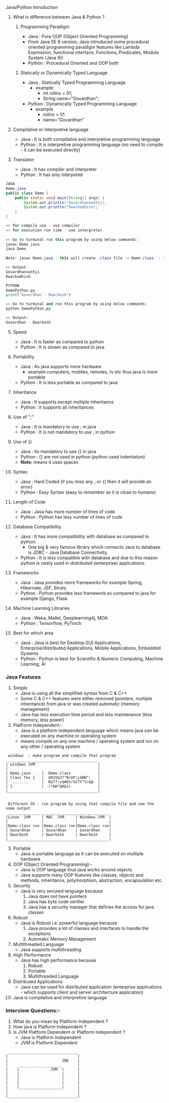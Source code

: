 Java/Python Introduction

1. What is difference between Java & Python ?
   1. Programming Paradigm
      - Java : Pure OOP (Object Oriented Programming) 
      - From Java SE 8 version, Java introduced some procedural oriented programming paradigm features like Lambda Expression, functional interface, Functions, Predicates, Module System (Java 9))
      - Python : Procedural Oriented and OOP both
        
   2. Statically or Dynamically Typed Language
      - Java : Statically Typed Programming Language 
        - example: 
          - int rollno = 01; 
          - String name="Govardhan";
      - Python : Dynamically Typed Programming Language 
        - example 
          - rollno = 01
          - name="Govardhan"
          
3. Compilative or Interpretive language
   - Java : It is both compilative and interpretive programming language
   - Python : It is interpretive programming language (no need to compile - it can be executed directly)
   
4. Translator
    - Java : It has compiler and interpreter
    - Python : It has only interpreter
```java
JAVA
Demo.java
public class Demo {
    public static void main(String[] args) {
        System.out.println("Govardhannathji);
        System.out.println("Dwarkadhish);    
    }
}

=> for compile use - use compiler
=> for execution run time - use interpreter
        
=> Go to turminal run this program by using below commands:
javac Demo.java 
java Demo
        
Note: javac Demo.java - this will create .class file -> Demo.class  : it calls compile the program)

=> Output:
Govardhannathji
Dwarkadhish


```

```python
PYTHON
DemoPython.py
print("Govardhan - Dwarkesh")

=> Go to turminal and run this program by using below commands:
python DemoPython.py

=> Output:
Govardhan - Dwarkesh
```

5. Speed
   - Java : It is faster as compared to python
   - Python : It is slower as compared to java
   
6. Portability
   - Java : As java supports more hardware 
     - example computers, mobiles, remotes, tv etc thus java is more portable
   - Python : It is less portable as compared to java
   
7. Inheritance
   - Java : It supports except multiple inheritance
   - Python : It supports all inheritances
8. Use of ";"
   - Java : It is mandatory to use ; in java
   - Python : It is not mandatory to use ; in python
9. Use of {}
   - Java : Its mandatory to use {} in java
   - Python : {} are not used in python (python used indentation)
   - **Note:** means it uses spaces 
10. Syntax
    - Java : Hard Coded (if you miss any ; or {} then it will provide an error)
    - Python : Easy Syntax (easy to remember as it is close to humans)
11. Length of Code
    - Java : Java has more number of lines of code
    - Python : Python has less number of lines of code
12. Database Compatibility
    - Java : It has more compatibility with database as compared to python. 
      - One big & very famous library which connects Java to database is JDBC - Java Database Connectivity.
    - Python : It is less compatible with database and due to this reason python is rarely used in distributed (enterprise) applications.
13. Frameworks
    - Java : Java provides more frameworks for example Spring, Hibernate, JSF, Struts.
    - Python : Python provides less framework as compared to java for example Django, Flask.
14. Machine Learning Libraries
    - Java : Weka, Mallet, Deeplearning4j, MOA
    - Python : Tensorflow, PyTorch
15. Best for which area
    - Java : Java is best for Desktop GUI Applications, Enterprise/distributed Applications, Mobile Applications, Embedded Systems
    - Python : Python is best for Scientific & Numeric Computing, Machine Learning, AI

### Java Features
1. Simple
   - Java is using all the simplified syntax from C & C++
   - Some C & C++ features were either removed (pointers, multiple inheritance) from java or was created automatic (memory management)
   - Java has less execution time period and less maintenance (less memory, less power)
2. PlatForm Independent:-
   - Java is a platform independent language which means java can be executed on any machine or operating system
   - means compile on any one machine / operating system and run on any other / operating system
```
 windows  : make program and compile that program
 ________________________________________
| windows JVM                            |
|                                        |
| Demo.java     |  Demo.class            |
| Class Tes {   |  GHJVGJ?"B<VP:LGNH":   |
|  .......      |  KG??:>$#$%!%CTY^%!&@  | 
| }             |  (*&H^&H&J)            |
|________________________________________|


 Different OS : run program by using that compile file and see the same output 
 _____________________________________________
|Linux  JVM     | MAC  JVM     | Windows JVM  |
|               |              |              |
|Demo.class run |Demo.class run|Demo.class run|
| Govardhan     | Govardhan    | Govardhan    |
| Dwarkesh      | Dwarkesh     | Dwarkesh     |
|_____________________________________________|

```

3. Portable
   - Java is portable language as it can be executed on multiple hardware
4. OOP (Object Oriented Programming):-
   - Java is OOP language thus java works around objects
   - Java supports many OOP features like classes, objects and methods, inheritance, polymorphism, abstraction, encapsulation etc.
5. Security
   - Java is very secured language because
     1. Java does not have pointers
     2. Java has byte code verifier
     3. Java has a security manager that defines the access for java classes
6. Robust
   - Java is Robust i.e. powerful language because
     1. Java provides a lot of classes and interfaces to handle the exceptions
     2. Automatic Memory Management
7. Multithreaded Language
   - Java supports multithreading 
8. High Performance
   - Java has high performance because
     1. Robust
     2. Portable
     3. Multithreaded Language
9. Distributed Applications
   - Java can be used for distributed application (enterprise applications - which supports client and server architecture application)
10. Java is compilative and interpretive language

### Interview Questions:-
1. What do you mean by Platform Independent ?
2. How java is Platform Independent ? 
3. Is JVM Platform Dependent or Platform Independent ?
   - Java is Platform Independent
   - JVM is Platform Dependent
   

```
 _______________________________
|                               |
|                        JDK    |
|     ___________________       |
|    |              JVM  |      |
|    |                   |      |
|    |                   |      |
|    |                   |      |
|    |___________________|      |
|                               |
|_______________________________|

```



